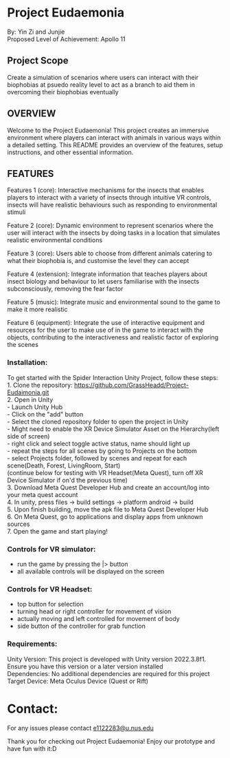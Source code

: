 # Project Eudaemonia
By: Yin Zi and Junjie  
Proposed Level of Achievement: Apollo 11  
  
## Project Scope
Create a simulation of scenarios where users can interact with their biophobias at psuedo reality level to act as a branch to aid them in overcoming their biophobias eventually  

## OVERVIEW
Welcome to the Project Eudaemonia! This project creates an immersive environment where players can interact with animals in various ways within a detailed setting. This README provides an overview of the features, setup instructions, and other essential information.

## FEATURES
Features 1 (core): Interactive mechanisms for the insects that enables players to interact with a variety of insects through intuitive VR controls, insects will have realistic behaviours such as responding to environmental stimuli

Feature 2 (core): Dynamic environment to represent scenarios where the user will interact with the insects by doing tasks in a location that simulates realistic environmental conditions 

Feature 3 (core): Users able to choose from different animals catering to what their biophobia is, and customise the level they can accept

Feature 4 (extension): Integrate information that teaches players about insect biology and behaviour to let users familiarise with the insects subconsciously, removing the fear factor

Feature 5 (music): Integrate music and environmental sound to the game to make it more realistic

Feature 6 (equipment): Integrate the use of interactive equipment and resources for the user to make use of in the game to interact with the objects, contributing to the interactiveness and realistic factor of exploring the scenes

### Installation:
  To get started with the Spider Interaction Unity Project, follow these steps:  
    1. Clone the repository: https://github.com/GrassHeadd/Project-Eudaimonia.git  
    2. Open in Unity  
       - Launch Unity Hub  
       - Click on the "add" button  
       - Select the cloned repository folder to open the project in Unity  
       - Might need to enable the XR Device Simulator Asset on the Hierarchy(left side of screen)  
         - right click and select toggle active status, name should light up  
         - repeat the steps for all scenes by going to Projects on the bottom  
         - select Projects folder, followed by scenes and repeat for each scene(Death, Forest, LivingRoom, Start)  
    (continue below for testing with VR Headset(Meta Quest), turn off XR Device Simulator if on'd the previous time)  
    3. Download Meta Quest Developer Hub and create an account/log into your meta quest account  
    4. In unity, press files -> build settings -> platform android -> build  
    5. Upon finish building, move the apk file to Meta Quest Developer Hub  
    6. On Meta Quest, go to applications and display apps from unknown sources  
    7. Open the game and start playing!  
    
### Controls for VR simulator:
  - run the game by pressing the |> button  
  - all available controls will be displayed on the screen

### Controls for VR Headset:
  - top button for selection
  - turning head or right controller for movement of vision
  - actually moving and left controlled for movement of body
  - side button of the controller for grab function 

### Requirements:
  Unity Version: This project is developed with Unity version 2022.3.8f1. Ensure you have this version or a later version installed  
  Dependencies: No additional dependencies are required for this project
  Target Device: Meta Oculus Device (Quest or Rift)

# Contact:
For any issues please contact e1122283@u.nus.edu  
  
Thank you for checking out Project Eudaemonia! Enjoy our prototype and have fun with it:D  
